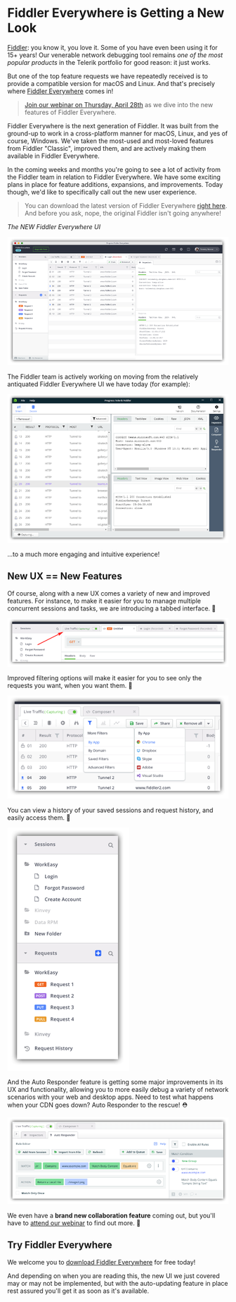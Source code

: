 # Fiddler Everywhere is Getting a New Look

[Fiddler](https://www.telerik.com/fiddler): you know it, you love it. Some of you have even been using it for 15+ years! Our venerable network debugging tool remains *one of the most popular products* in the Telerik portfolio for good reason: it just works.

But one of the top feature requests we have repeatedly received is to provide a compatible version for macOS and Linux. And that's precisely where [Fiddler Everywhere](https://www.telerik.com/fiddler-everywhere) comes in!

> [Join our webinar on Thursday, April 28th](https://www.progress.com/campaigns/kinvey/webinar-fiddler-everywhere) as we dive into the new features of Fiddler Everywhere.

Fiddler Everywhere is the next generation of Fiddler. It was built from the ground-up to work in a cross-platform manner for macOS, Linux, and yes of course, Windows. We've taken the most-used and most-loved features from Fiddler "Classic", improved them, and are actively making them available in Fiddler Everywhere.

In the coming weeks and months you're going to see a lot of activity from the Fiddler team in relation to Fiddler Everywhere. We have some exciting plans in place for feature additions, expansions, and improvements. Today though, we'd like to specifically call out the new user experience.

> You can download the latest version of Fiddler Everywhere [right here](https://www.telerik.com/download/fiddler-everywhere). And before you ask, nope, the original Fiddler isn't going anywhere!

*The NEW Fiddler Everywhere UI*

![new fiddler everywhere ui](new-ui.png)

The Fiddler team is actively working on moving from the relatively antiquated Fiddler Everywhere UI we have today (for example):

![old fiddler everywhere ui](old-ui.png)

...to a much more engaging and intuitive experience!

## New UX == New Features

Of course, along with a new UX comes a variety of new and improved features. For instance, to make it easier for you to manage multiple concurrent sessions and tasks, we are introducing a tabbed interface. 📑

![fiddler everywhere tabbed ui](tabbed-ui.png)

Improved filtering options will make it easier for you to see only the requests you want, when you want them. 🔽

![fiddler everywhere filters](filters.png)

You can view a history of your saved sessions and request history, and easily access them. 📜

![fiddler everywhere saved sessions](saved-sessions.png)

And the Auto Responder feature is getting some major improvements in its UX and functionality, allowing you to more easily debug a variety of network scenarios with your web and desktop apps. Need to test what happens when your CDN goes down? Auto Responder to the rescue! ⛑️

![fiddler everywhere auto responder](auto-responder.png)

We even have a **brand new collaboration feature** coming out, but you'll have to [attend our webinar](https://www.progress.com/campaigns/kinvey/webinar-fiddler-everywhere) to find out more. 🤫

## Try Fiddler Everywhere

We welcome you to [download Fiddler Everywhere](https://www.telerik.com/download/fiddler-everywhere) for free today!

And depending on when you are reading this, the new UI we just covered may or may not be implemented, but with the auto-updating feature in place rest assured you'll get it as soon as it's available.